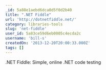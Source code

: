 ```yaml
---
_id: 5a88e1aebd6dca0d5f0d2b40
title: ".NET Fiddle"
url: 'http://dotnetfiddle.net/'
category: libraries-tools
slug: 'net-fiddle'
user_id: 5a83ce59d6eb0005c4ecda2c
username: 'bill-s'
createdOn: '2013-12-20T20:00:33.000Z'
tags: []
---
```


.NET Fiddle: Simple, online .NET code testing

